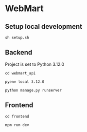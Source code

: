 # WebMart

## Setup local development

```
sh setup.sh
```

## Backend
Project is set to Python 3.12.0

```
cd webmart_api
```
```
pyenv local 3.12.0
```
```
python manage.py runserver
```

## Frontend
```
cd frontend
```
```
npm run dev
```
